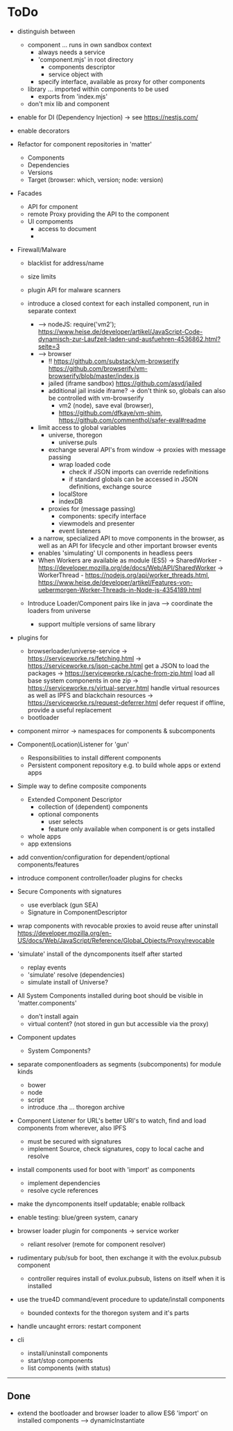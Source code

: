 ToDo
====

- distinguish between
    - component     ... runs in own sandbox context
        - always needs a service 
        - 'component.mjs' in root directory
            - components descriptor
            - service object with 
        - specify interface, available as proxy for other components
    - library       ... imported within components to be used
        - exports from 'index.mjs'
    - don't mix lib and component 

- enable for DI (Dependency Injection)
    -> see https://nestjs.com/
- enable decorators

- Refactor for component repositories in 'matter'
    - Components
    - Dependencies
    - Versions
    - Target (browser: which, version; node: version) 

- Facades 
    - API for cmponent
    - remote Proxy providing the API to the component
    - UI compoments 
        - access to document
        - 

- Firewall/Malware
    - blacklist for address/name
    - size limits
    - plugin API for malware scanners
    - introduce a closed context for each installed component, run in separate context
        - --> nodeJS: require('vm2'); https://www.heise.de/developer/artikel/JavaScript-Code-dynamisch-zur-Laufzeit-laden-und-ausfuehren-4536862.html?seite=3
        - --> browser
            - !! https://github.com/substack/vm-browserify  https://github.com/browserify/vm-browserify/blob/master/index.js
            - jailed (iframe sandbox) https://github.com/asvd/jailed
            - additional jail inside iframe? -> don't think so, globals can also be controlled with vm-browserify
                - vm2 (node), save eval (browser), 
                - https://github.com/dfkaye/vm-shim, https://github.com/commenthol/safer-eval#readme
        - limit access to global variables
            - universe, thoregon
                - universe.puls
            - exchange several API's from window -> proxies with message passing
                - wrap loaded code
                    - check if JSON imports can override redefinitions 
                    - if standard globals can be accessed in JSON definitions, exchange source
                - localStore
                - indexDB
            - proxies for (message passing)
                - components: specify interface
                - viewmodels and presenter
                - event listeners 
        - a narrow, specialized API to move components in the browser, as well as an API for lifecycle and other important browser events
        - enables 'simulating' UI components in headless peers
        - When Workers are available as module (ES5)
            -> SharedWorker - https://developer.mozilla.org/de/docs/Web/API/SharedWorker
            -> WorkerThread - https://nodejs.org/api/worker_threads.html, https://www.heise.de/developer/artikel/Features-von-uebermorgen-Worker-Threads-in-Node-js-4354189.html
    
    - Introduce Loader/Component pairs like in java --> coordinate the loaders from universe
        - support multiple versions of same library 

- plugins for
    - browserloader/universe-service
        -> https://serviceworke.rs/fetching.html
        -> https://serviceworke.rs/json-cache.html              get a JSON to load the packages
        -> https://serviceworke.rs/cache-from-zip.html          load all base system components in one zip
        -> https://serviceworke.rs/virtual-server.html          handle virtual resources as well as IPFS and blackchain resources
        -> https://serviceworke.rs/request-deferrer.html        defer request if offline, provide a useful replacement 
    - bootloader
        

- component mirror -> namespaces for components & subcomponents

- Component(Location)Listener for 'gun'
    - Responsibilities to install different components
    - Persistent component repository e.g. to build whole apps or extend apps

- Simple way to define composite components
    - Extended Component Descriptor
        - collection of (dependent) components
        - optional components
            - user selects
            - feature only available when component is or gets installed
    - whole apps
    - app extensions 

- add convention/configuration for dependent/optional components/features

- introduce component controller/loader plugins for checks 

- Secure Components with signatures
    - use everblack (gun SEA)
    - Signature in ComponentDescriptor

- wrap components with revocable proxies to avoid reuse after uninstall
    https://developer.mozilla.org/en-US/docs/Web/JavaScript/Reference/Global_Objects/Proxy/revocable

- 'simulate' install of the dyncomponents itself after started
    - replay events
    - 'simulate' resolve (dependencies)
    - simulate install of Universe?
- All System Components installed during boot should be visible in 'matter.components'
    - don't install again
    - virtual content? (not stored in gun but accessible via the proxy)
- Component updates
    - System Components? 
    
- separate componentloaders as segments (subcomponents) for module kinds
    - bower
    - node
    - script
    - introduce .tha ... thoregon archive
     
- Component Listener for URL's better URI's to watch, find and load components from wherever, also IPFS
    - must be secured with signatures
    - implement Source, check signatures, copy to local cache and resolve
- install components used for boot with 'import' as components
    - implement dependencies
    - resolve cycle references
- make the dyncomponents itself updatable; enable rollback
- enable testing: blue/green system, canary

- browser loader plugin for components -> service worker
    - reliant resolver (remote for component resolver)
- rudimentary pub/sub for boot, then exchange it with the evolux.pubsub component
    - controller requires install of evolux.pubsub, listens on itself when it is installed

- use the true4D command/event procedure to update/install components
    - bounded contexts for the thoregon system and it's parts

- handle uncaught errors: restart component

- cli
    - install/uninstall components
    - start/stop components
    - list components (with status)


****************************************************
## Done

- extend the bootloader and browser loader to allow ES6 'import' on installed components
    --> dynamicInstantiate
